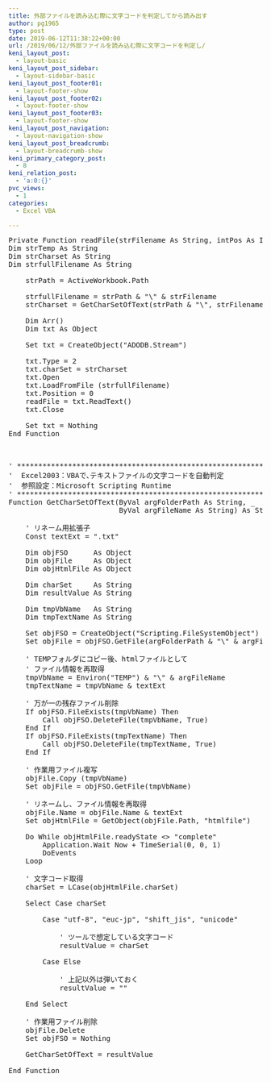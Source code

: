 ```yaml
---
title: 外部ファイルを読み込む際に文字コードを判定してから読み出す
author: pg1965
type: post
date: 2019-06-12T11:38:22+00:00
url: /2019/06/12/外部ファイルを読み込む際に文字コードを判定し/
keni_layout_post:
  - layout-basic
keni_layout_post_sidebar:
  - layout-sidebar-basic
keni_layout_post_footer01:
  - layout-footer-show
keni_layout_post_footer02:
  - layout-footer-show
keni_layout_post_footer03:
  - layout-footer-show
keni_layout_post_navigation:
  - layout-navigation-show
keni_layout_post_breadcrumb:
  - layout-breadcrumb-show
keni_primary_category_post:
  - 8
keni_relation_post:
  - 'a:0:{}'
pvc_views:
  - 1
categories:
  - Excel VBA

---
```

<pre class="lang:vb decode:true ">Private Function readFile(strFilename As String, intPos As Integer) As String
Dim strTemp As String
Dim strCharset As String
Dim strfullFilename As String

    strPath = ActiveWorkbook.Path
    
    strfullFilename = strPath & "\" & strFilename
    strCharset = GetCharSetOfText(strPath & "\", strFilename)
    
    Dim Arr()
    Dim txt As Object
    
    Set txt = CreateObject("ADODB.Stream")
    
    txt.Type = 2
    txt.charSet = strCharset
    txt.Open
    txt.LoadFromFile (strfullFilename)
    txt.Position = 0
    readFile = txt.ReadText()
    txt.Close
    
    Set txt = Nothing
End Function



' ************************************************************
'  Excel2003：VBAで､テキストファイルの文字コードを自動判定
'  参照設定：Microsoft Scripting Runtime
' ************************************************************
Function GetCharSetOfText(ByVal argFolderPath As String, _
                          ByVal argFileName As String) As String
                           
    ' リネーム用拡張子
    Const textExt = ".txt"
     
    Dim objFSO      As Object
    Dim objFile     As Object
    Dim objHtmlFile As Object
     
    Dim charSet     As String
    Dim resultValue As String
     
    Dim tmpVbName   As String
    Dim tmpTextName As String
     
    Set objFSO = CreateObject("Scripting.FileSystemObject")
    Set objFile = objFSO.GetFile(argFolderPath & "\" & argFileName)
     
    ' TEMPフォルダにコピー後、htmlファイルとして
    ' ファイル情報を再取得
    tmpVbName = Environ("TEMP") & "\" & argFileName
    tmpTextName = tmpVbName & textExt
     
    ' 万が一の残存ファイル削除
    If objFSO.FileExists(tmpVbName) Then
        Call objFSO.DeleteFile(tmpVbName, True)
    End If
    If objFSO.FileExists(tmpTextName) Then
        Call objFSO.DeleteFile(tmpTextName, True)
    End If
     
    ' 作業用ファイル複写
    objFile.Copy (tmpVbName)
    Set objFile = objFSO.GetFile(tmpVbName)
     
    ' リネームし、ファイル情報を再取得
    objFile.Name = objFile.Name & textExt
    Set objHtmlFile = GetObject(objFile.Path, "htmlfile")
     
    Do While objHtmlFile.readyState &lt;&gt; "complete"
        Application.Wait Now + TimeSerial(0, 0, 1)
        DoEvents
    Loop
     
    ' 文字コード取得
    charSet = LCase(objHtmlFile.charSet)
     
    Select Case charSet
     
        Case "utf-8", "euc-jp", "shift_jis", "unicode"
         
            ' ツールで想定している文字コード
            resultValue = charSet
         
        Case Else
         
            ' 上記以外は弾いておく
            resultValue = ""
         
    End Select
     
    ' 作業用ファイル削除
    objFile.Delete
    Set objFSO = Nothing
     
    GetCharSetOfText = resultValue
 
End Function
</pre>

&nbsp;